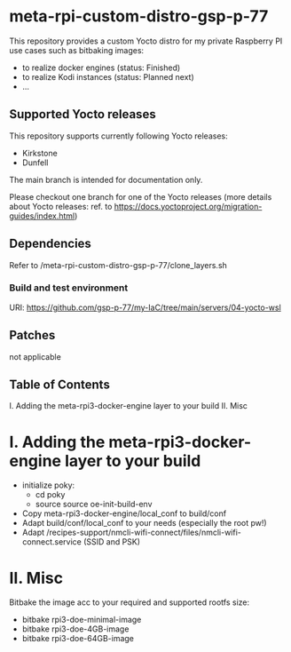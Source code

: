 # meta-rpi-custom-distro-gsp-p-77

This repository provides a custom Yocto distro for my private Raspberry PI use cases such as bitbaking images:
- to realize docker engines (status: Finished)
- to realize Kodi instances (status: Planned next)
- ...

## Supported Yocto releases
This repository supports currently following Yocto releases:
- Kirkstone
- Dunfell

The main branch is intended for documentation only. 

Please checkout one branch for one of the Yocto releases (more details about Yocto releases: ref. to https://docs.yoctoproject.org/migration-guides/index.html)

## Dependencies

Refer to /meta-rpi-custom-distro-gsp-p-77/clone_layers.sh

### Build and test environment

URI: https://github.com/gsp-p-77/my-IaC/tree/main/servers/04-yocto-wsl

## Patches

not applicable


## Table of Contents

  I. Adding the meta-rpi3-docker-engine layer to your build
  II. Misc


I. Adding the meta-rpi3-docker-engine layer to your build
=================================================

- initialize poky:
  - cd poky
  - source source oe-init-build-env
- Copy meta-rpi3-docker-engine/local_conf to build/conf
- Adapt build/conf/local_conf to your needs (especially the root pw!)
- Adapt /recipes-support/nmcli-wifi-connect/files/nmcli-wifi-connect.service (SSID and PSK)
  
II. Misc
========

Bitbake the image acc to your required and supported rootfs size:

- bitbake rpi3-doe-minimal-image 
- bitbake rpi3-doe-4GB-image 
- bitbake rpi3-doe-64GB-image 

